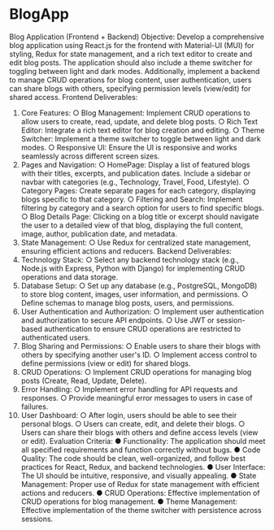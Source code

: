 # BlogApp
Blog Application (Frontend + Backend)
Objective: Develop a comprehensive blog application using React.js for the frontend with
Material-UI (MUI) for styling, Redux for state management, and a rich text editor to create and
edit blog posts. The application should also include a theme switcher for toggling between light
and dark modes. Additionally, implement a backend to manage CRUD operations for blog
content, user authentication, users can share blogs with others, specifying permission levels
(view/edit) for shared access.
Frontend Deliverables:
1. Core Features:
○ Blog Management: Implement CRUD operations to allow users to create, read,
update, and delete blog posts.
○ Rich Text Editor: Integrate a rich text editor for blog creation and editing.
○ Theme Switcher: Implement a theme switcher to toggle between light and dark
modes.
○ Responsive UI: Ensure the UI is responsive and works seamlessly across
different screen sizes.
2. Pages and Navigation:
○ HomePage: Display a list of featured blogs with their titles, excerpts, and
publication dates. Include a sidebar or navbar with categories (e.g., Technology,
Travel, Food, Lifestyle).
○ Category Pages: Create separate pages for each category, displaying blogs
specific to that category.
○ Filtering and Search: Implement filtering by category and a search option for
users to find specific blogs.
○ Blog Details Page: Clicking on a blog title or excerpt should navigate the user to
a detailed view of that blog, displaying the full content, image, author, publication
date, and metadata.
3. State Management:
○ Use Redux for centralized state management, ensuring efficient actions and
reducers.
Backend Deliverables:
1. Technology Stack:
○ Select any backend technology stack (e.g., Node.js with Express, Python with
Django) for implementing CRUD operations and data storage.
2. Database Setup:
○ Set up any database (e.g., PostgreSQL, MongoDB) to store blog content,
images, user information, and permissions.
○ Define schemas to manage blog posts, users, and permissions.
3. User Authentication and Authorization:
○ Implement user authentication and authorization to secure API endpoints.
○ Use JWT or session-based authentication to ensure CRUD operations are
restricted to authenticated users.
4. Blog Sharing and Permissions:
○ Enable users to share their blogs with others by specifying another user's ID.
○ Implement access control to define permissions (view or edit) for shared blogs.
5. CRUD Operations:
○ Implement CRUD operations for managing blog posts (Create, Read, Update,
Delete).
6. Error Handling:
○ Implement error handling for API requests and responses.
○ Provide meaningful error messages to users in case of failures.
7. User Dashboard:
○ After login, users should be able to see their personal blogs.
○ Users can create, edit, and delete their blogs.
○ Users can share their blogs with others and define access levels (view or edit).
Evaluation Criteria:
● Functionality: The application should meet all specified requirements and function
correctly without bugs.
● Code Quality: The code should be clean, well-organized, and follow best practices for
React, Redux, and backend technologies.
● User Interface: The UI should be intuitive, responsive, and visually appealing.
● State Management: Proper use of Redux for state management with efficient actions
and reducers.
● CRUD Operations: Effective implementation of CRUD operations for blog management.
● Theme Management: Effective implementation of the theme switcher with persistence
across sessions. 

